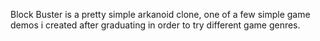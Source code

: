 Block Buster is a pretty simple arkanoid clone, one of a few simple game demos i created after graduating in order to try different game genres.
